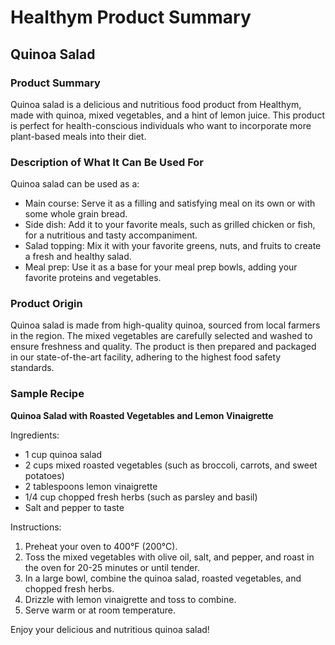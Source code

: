 # Healthym Product Summary

## Quinoa Salad

### Product Summary

Quinoa salad is a delicious and nutritious food product from Healthym, made with quinoa, mixed vegetables, and a hint of lemon juice. This product is perfect for health-conscious individuals who want to incorporate more plant-based meals into their diet.

### Description of What It Can Be Used For

Quinoa salad can be used as a:

* Main course: Serve it as a filling and satisfying meal on its own or with some whole grain bread.
* Side dish: Add it to your favorite meals, such as grilled chicken or fish, for a nutritious and tasty accompaniment.
* Salad topping: Mix it with your favorite greens, nuts, and fruits to create a fresh and healthy salad.
* Meal prep: Use it as a base for your meal prep bowls, adding your favorite proteins and vegetables.

### Product Origin

Quinoa salad is made from high-quality quinoa, sourced from local farmers in the region. The mixed vegetables are carefully selected and washed to ensure freshness and quality. The product is then prepared and packaged in our state-of-the-art facility, adhering to the highest food safety standards.

### Sample Recipe

**Quinoa Salad with Roasted Vegetables and Lemon Vinaigrette**

Ingredients:

* 1 cup quinoa salad
* 2 cups mixed roasted vegetables (such as broccoli, carrots, and sweet potatoes)
* 2 tablespoons lemon vinaigrette
* 1/4 cup chopped fresh herbs (such as parsley and basil)
* Salt and pepper to taste

Instructions:

1. Preheat your oven to 400°F (200°C).
2. Toss the mixed vegetables with olive oil, salt, and pepper, and roast in the oven for 20-25 minutes or until tender.
3. In a large bowl, combine the quinoa salad, roasted vegetables, and chopped fresh herbs.
4. Drizzle with lemon vinaigrette and toss to combine.
5. Serve warm or at room temperature.

Enjoy your delicious and nutritious quinoa salad!